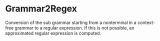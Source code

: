 # Grammar2Regex

Conversion of the sub grammar starting from a nonterminal in a context-free grammar to a regular expression. If this is not possible, an approximated regular expression is computed.
